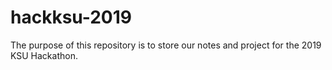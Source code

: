 # hackksu-2019

The purpose of this repository is to store our notes and project for the 2019 KSU Hackathon.
